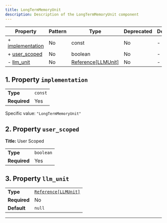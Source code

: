 ```yaml
---
title: LongTermMemoryUnit
description: Description of the LongTermMemoryUnit component
---
```


| Property                             | Pattern | Type               | Deprecated | Definition | Title/Description |
| ------------------------------------ | ------- | ------------------ | ---------- | ---------- | ----------------- |
| + [implementation](#implementation ) | No      | const              | No         | -          | -                 |
| + [user_scoped](#user_scoped )       | No      | boolean            | No         | -          | User Scoped       |
| - [llm_unit](#llm_unit )             | No      | [Reference[LLMUnit]](/docs/components/llmunit/overview) | No         | -          | -                 |

## <a name="implementation"></a>1. Property `implementation`

|              |         |
| ------------ | ------- |
| **Type**     | `const` |
| **Required** | Yes     |

Specific value: `"LongTermMemoryUnit"`

## <a name="user_scoped"></a>2. Property `user_scoped`

**Title:** User Scoped

|              |           |
| ------------ | --------- |
| **Type**     | `boolean` |
| **Required** | Yes       |

## <a name="llm_unit"></a>3. Property `llm_unit`

|              |                      |
| ------------ | -------------------- |
| **Type**     | [`Reference[LLMUnit]`](/docs/components/llmunit/overview) |
| **Required** | No                   |
| **Default**  | `null`               |

----------------------------------------------------------------------------------------------------------------------------
